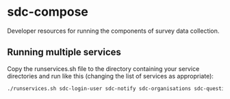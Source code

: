 # sdc-compose

Developer resources for running the components of survey data collection.

## Running multiple services

Copy the runservices.sh file to the directory containing your service directories and run like this (changing the list
of services as appropriate):

```bash
./runservices.sh sdc-login-user sdc-notify sdc-organisations sdc-questionnaire-responses               
```
